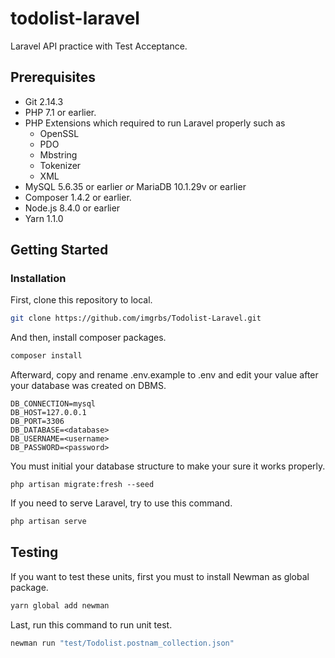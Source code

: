 # todolist-laravel

Laravel API practice with Test Acceptance.

## Prerequisites
- Git 2.14.3
- PHP 7.1 or earlier.
- PHP Extensions which required to run Laravel properly such as
  - OpenSSL
  - PDO
  - Mbstring
  - Tokenizer
  - XML
- MySQL 5.6.35 or earlier *or* MariaDB 10.1.29v or earlier
- Composer 1.4.2 or earlier.
- Node.js 8.4.0 or earlier
- Yarn 1.1.0


## Getting Started

### Installation
First, clone this repository to local.

```bash
git clone https://github.com/imgrbs/Todolist-Laravel.git
```
And then, install composer packages.

```bash
composer install
```

Afterward, copy and rename .env.example to .env and edit your value after your database was created on DBMS.

```
DB_CONNECTION=mysql
DB_HOST=127.0.0.1
DB_PORT=3306
DB_DATABASE=<database>
DB_USERNAME=<username>
DB_PASSWORD=<password>
```

You must initial your database structure to make your sure it works properly.

```
php artisan migrate:fresh --seed
```

If you need to serve Laravel, try to use this command.

```bash
php artisan serve
```

## Testing

 If you want to test these units, first you must to install Newman as global package.

 ```bash
 yarn global add newman
 ```

 Last, run this command to run unit test.

 ```bash
 newman run "test/Todolist.postnam_collection.json"
 ```
